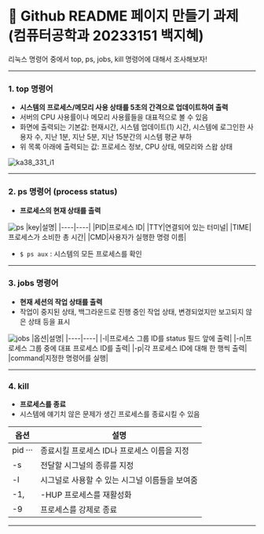 # :rocket: Github README 페이지 만들기 과제 (컴퓨터공학과 20233151 백지혜)
리눅스 명령어 중에서 top, ps, jobs, kill 명령어에 대해서 조사해보자!

---


### 1. top 명령어
- **시스템의 프로세스/메모리 사용 상태를 5초의 간격으로 업데이트하여 출력**
- 서버의 CPU 사용률이나 메모리 사용률들을 대표적으로 볼 수 있음
- 화면에 출력되는 기본값: 현재시간, 시스템 업데이트(1) 시간, 시스템에 로그인한 사용자 수, 지난 1분, 지난 5분, 지난 15분간의 시스템 평균 부하
- 위 목록 아래에 출력되는 값: 프로세스 정보, CPU 상태, 메모리와 스왑 상태

![ka38_331_i1](https://github.com/zye1oo/Open-Source_assignment/assets/133843512/23233672-745c-4e84-980d-7ad12914e67e)

---


### 2. ps 명령어 (process status)
- **프로세스의 현재 상태를 출력**

![ps](https://github.com/zye1oo/Open-Source_assignment/assets/133843512/a05bba39-bef2-45be-8f50-4a274e8a332e)
|key|설명|
|----|----|
|PID|프로세스 ID|
|TTY|연결되어 있는 터미널|
|TIME|프로세스가 소비한 총 시간|
|CMD|사용자가 실행한 명령 이름|
- `$ ps aux` : 시스템의 모든 프로세스를 확인

---


### 3. jobs 명령어
- **현재 세션의 작업 상태를 출력**
- 작업이 중지된 상태, 백그라운드로 진행 중인 작업 상태, 변경되었지만 보고되지 않은 상태 등을 표시

![jobs](https://github.com/zye1oo/Open-Source_assignment/assets/133843512/84053865-a289-4b00-a0bf-ea4b9e4dfc61)
|옵션|설명|
|----|----|
|-l|프로세스 그룹 ID를 status 필드 앞에 출력|
|-n|프로세스 그룹 중에 대표 프로세스 ID를 출력|
|-p|각 프로세스 ID에 대해 한 행씩 출력|
|command|지정한 명령어를 실행|

---


### 4. kill 
- **프로세스를 종료**
- 시스템에 얘기치 않은 문제가 생긴 프로세스를 종료시킬 수 있음

|옵션|설명|
|----|----|
|pid ···|종료시킬 프로세스 ID나 프로세스 이름을 지정|
|-s|전달할 시그널의 종류를 지정|
|-l|시그널로 사용할 수 있는 시그널 이름들을 보여줌|
|-1,|-HUP 프로세스를 재활성화|
|-9|프로세스를 강제로 종료|

---
